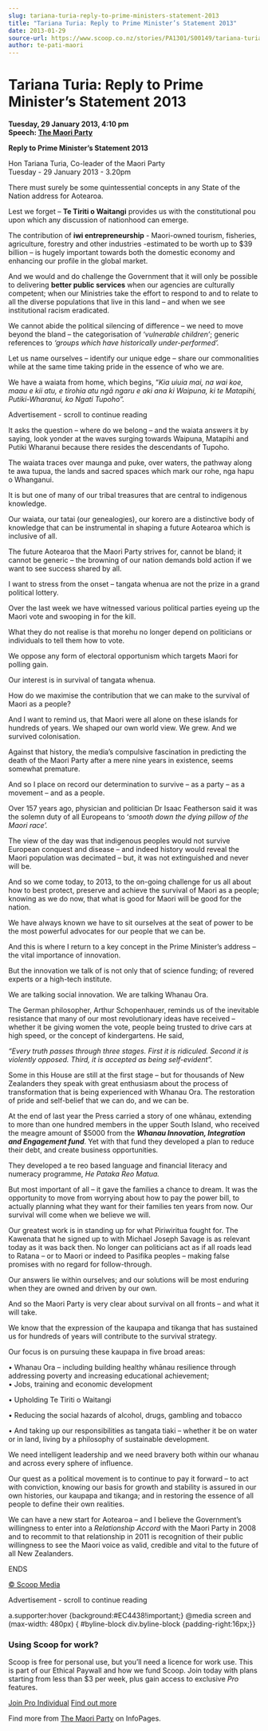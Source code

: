 ```yaml
---
slug: tariana-turia-reply-to-prime-ministers-statement-2013
title: "Tariana Turia: Reply to Prime Minister’s Statement 2013"
date: 2013-01-29
source-url: https://www.scoop.co.nz/stories/PA1301/S00149/tariana-turia-reply-to-prime-ministers-statement-2013.htm
author: te-pati-maori
---
```

Tariana Turia: Reply to Prime Minister’s Statement 2013
=======================================================

**Tuesday, 29 January 2013, 4:10 pm**  
**Speech: [The Maori Party](https://info.scoop.co.nz/The_Maori_Party)**

**Reply to Prime Minister’s Statement 2013**

Hon Tariana Turia, Co-leader of the Maori Party  
Tuesday - 29 January 2013 - 3.20pm

There must surely be some quintessential concepts in any State of the Nation address for Aotearoa.

Lest we forget – **Te Tiriti o Waitangi** provides us with the constitutional pou upon which any discussion of nationhood can emerge.

The contribution of **iwi entrepreneurship** - Maori-owned tourism, fisheries, agriculture, forestry and other industries -estimated to be worth up to $39 billion – is hugely important towards both the domestic economy and enhancing our profile in the global market.

And we would and do challenge the Government that it will only be possible to delivering **better public services** when our agencies are culturally competent; when our Ministries take the effort to respond to and to relate to all the diverse populations that live in this land – and when we see institutional racism eradicated.

We cannot abide the political silencing of difference – we need to move beyond the bland – the categorisation of ‘_vulnerable children’_; generic references to _‘groups which have historically under-performed’._

Let us name ourselves – identify our unique edge – share our commonalities while at the same time taking pride in the essence of who we are.

We have a waiata from home, which begins, “_Kia uiuia mai, na wai koe, maau e kii atu, e tirohia atu ngā ngaru e aki ana ki Waipuna, ki te Matapihi, Putiki-Wharanui, ko Ngati Tupoho”._

Advertisement - scroll to continue reading





It asks the question – where do we belong – and the waiata answers it by saying, look yonder at the waves surging towards Waipuna, Matapihi and Putiki Wharanui because there resides the descendants of Tupoho.

The waiata traces over maunga and puke, over waters, the pathway along te awa tupua, the lands and sacred spaces which mark our rohe, nga hapu o Whanganui.

It is but one of many of our tribal treasures that are central to indigenous knowledge.

Our waiata, our tatai (our genealogies), our korero are a distinctive body of knowledge that can be instrumental in shaping a future Aotearoa which is inclusive of all.

The future Aotearoa that the Maori Party strives for, cannot be bland; it cannot be generic – the browning of our nation demands bold action if we want to see success shared by all.

I want to stress from the onset – tangata whenua are not the prize in a grand political lottery.

Over the last week we have witnessed various political parties eyeing up the Maori vote and swooping in for the kill.

What they do not realise is that morehu no longer depend on politicians or individuals to tell them how to vote.

We oppose any form of electoral opportunism which targets Maori for polling gain.

Our interest is in survival of tangata whenua.

How do we maximise the contribution that we can make to the survival of Maori as a people?

And I want to remind us, that Maori were all alone on these islands for hundreds of years. We shaped our own world view. We grew. And we survived colonisation.

Against that history, the media’s compulsive fascination in predicting the death of the Maori Party after a mere nine years in existence, seems somewhat premature.

And so I place on record our determination to survive – as a party – as a movement – and as a people.

Over 157 years ago, physician and politician Dr Isaac Featherson said it was the solemn duty of all Europeans to ‘_smooth down the dying pillow of the Maori race’._

The view of the day was that indigenous peoples would not survive European conquest and disease – and indeed history would reveal the Maori population was decimated – but, it was not extinguished and never will be.

And so we come today, to 2013, to the on-going challenge for us all about how to best protect, preserve and achieve the survival of Maori as a people; knowing as we do now, that what is good for Maori will be good for the nation.

We have always known we have to sit ourselves at the seat of power to be the most powerful advocates for our people that we can be.

And this is where I return to a key concept in the Prime Minister’s address – the vital importance of innovation.

But the innovation we talk of is not only that of science funding; of revered experts or a high-tech institute.

We are talking social innovation. We are talking Whanau Ora.

The German philosopher, Arthur Schopenhauer, reminds us of the inevitable resistance that many of our most revolutionary ideas have received – whether it be giving women the vote, people being trusted to drive cars at high speed, or the concept of kindergartens. He said,

_“Every truth passes through three stages. First it is ridiculed. Second it is violently opposed. Third, it is accepted as being self-evident”._

Some in this House are still at the first stage – but for thousands of New Zealanders they speak with great enthusiasm about the process of transformation that is being experienced with Whanau Ora. The restoration of pride and self-belief that we can do, and we can be.

At the end of last year the Press carried a story of one whānau, extending to more than one hundred members in the upper South Island, who received the meagre amount of $5000 from the **_Whanau Innovation, Integration and Engagement fund_**. Yet with that fund they developed a plan to reduce their debt, and create business opportunities.

They developed a te reo based language and financial literacy and numeracy programme, _He Pataka Reo Matua._

But most important of all – it gave the families a chance to dream. It was the opportunity to move from worrying about how to pay the power bill, to actually planning what they want for their families ten years from now. Our survival will come when we believe we will.

Our greatest work is in standing up for what Piriwiritua fought for. The Kawenata that he signed up to with Michael Joseph Savage is as relevant today as it was back then. No longer can politicians act as if all roads lead to Ratana – or to Maori or indeed to Pasifika peoples – making false promises with no regard for follow-through.

Our answers lie within ourselves; and our solutions will be most enduring when they are owned and driven by our own.

And so the Maori Party is very clear about survival on all fronts – and what it will take.

We know that the expression of the kaupapa and tikanga that has sustained us for hundreds of years will contribute to the survival strategy.

Our focus is on pursuing these kaupapa in five broad areas:

• Whanau Ora – including building healthy whānau resilience through addressing poverty and increasing educational achievement;  
• Jobs, training and economic development

• Upholding Te Tiriti o Waitangi

• Reducing the social hazards of alcohol, drugs, gambling and tobacco

• And taking up our responsibilities as tangata tiaki – whether it be on water or in land, living by a philosophy of sustainable development.

We need intelligent leadership and we need bravery both within our whanau and across every sphere of influence.

Our quest as a political movement is to continue to pay it forward – to act with conviction, knowing our basis for growth and stability is assured in our own histories, our kaupapa and tikanga; and in restoring the essence of all people to define their own realities.

We can have a new start for Aotearoa – and I believe the Government’s willingness to enter into a _Relationship Accord_ with the Maori Party in 2008 and to recommit to that relationship in 2011 is recognition of their public willingness to see the Maori voice as valid, credible and vital to the future of all New Zealanders.

ENDS

[© Scoop Media](http://www.scoop.co.nz/about/terms.html)  

Advertisement - scroll to continue reading



a.supporter:hover {background:#EC4438!important;} @media screen and (max-width: 480px) { #byline-block div.byline-block {padding-right:16px;}}

### Using Scoop for work?

Scoop is free for personal use, but you’ll need a licence for work use. This is part of our Ethical Paywall and how we fund Scoop. Join today with plans starting from less than $3 per week, plus gain access to exclusive _Pro_ features.  
  
[Join Pro Individual](https://pro.scoop.co.nz/Individual/?from=ProIn24) [Find out more](https://pro.scoop.co.nz/using-scoop-for-work/?from=ProIn24)

Find more from [The Maori Party](https://info.scoop.co.nz/The_Maori_Party) on InfoPages.